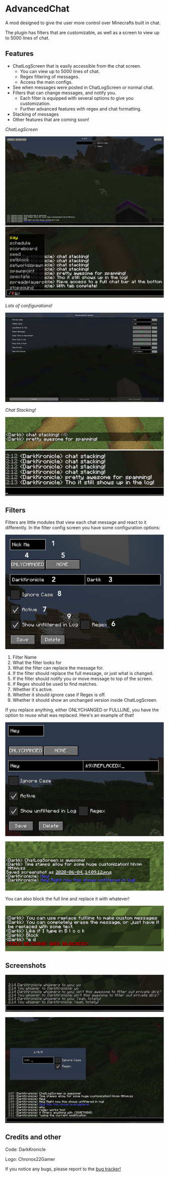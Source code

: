 # AdvancedChat

A mod designed to give the user more control over Minecrafts built in chat.

The plugin has filters that are customizable, as well as a screen to view up to 5000 lines of chat.

## Features

- ChatLogScreen that is easily accessible from the chat screen.
    - You can view up to 5000 lines of chat.
    - Regex filtering of messages.
    - Access the main configs.
- See when messages were posted in ChatLogScreen or normal chat.
- Filters that can change messages, and notify you.
    - Each filter is equipped with several options to give you customization.
    - Further advanced features with regex and chat formatting.
- Stacking of messages
- Other features that are coming soon!
    
*ChatLogScreen*

![ChatLogScreen](images/FullChatScreen.png)
![ChatBox](images/ChatBox.png)

*Lots of configurations!*

![Configuration](images/ConfigScreen.png)

*Chat Stacking!*

![Chat Stacking](images/ChatStackingpt1.png)
![Chat Stacking](images/ChatStackingpt2.png)

## Filters

Filters are little modules that view each chat message and react to it differently. In the filter config screen you have some configuration options:

 ![Filter Config](images/FilterConfig.png)
 
 1. Filter Name
 2. What the filter looks for
 3. What the filter can replace the message for.
 4. If the filter should replace the full message, or just what is changed.
 5. If the filter should notify you or move message to top of the screen.
 6. If Regex should be used to find matches. 
 7. Whether it's active.
 8. Whether it should ignore case if Regex is off.
 9. Whether it should show an unchanged version inside ChatLogScreen.
 
 If you replace anything, either ONLYCHANGED or FULLLINE, you have the option to reuse what was replaced. Here's an example of that!
 
 ![Replace Filter](images/FilterConfigReplace.png)
 
 ![Replace Demo](images/UnfilteredPt3.png)
 
 You can also block the full line and replace it with whatever!
 
 ![Block Demo](images/BlockingMessages.png)
 
## Screenshots

![Regex Private](images/RegexPrivate.png)

![Regex](images/Regex.png)

## Credits and other

Code: DarkKronicle

Logo: Chronos22Gamer

If you notice any bugs, please report to the [bug tracker!](https://github.com/DarkKronicle/AdvancedChat/issues)